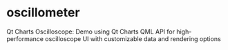 # oscillometer
Qt Charts Oscilloscope: Demo using Qt Charts QML API for high-performance oscilloscope UI with customizable data and rendering options
